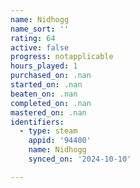 ```yaml
---
name: Nidhogg
name_sort: ''
rating: 64
active: false
progress: notapplicable
hours_played: 1
purchased_on: .nan
started_on: .nan
beaten_on: .nan
completed_on: .nan
mastered_on: .nan
identifiers:
  - type: steam
    appid: '94400'
    name: Nidhogg
    synced_on: '2024-10-10'

---
```


